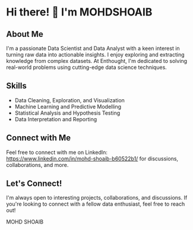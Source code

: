 
# Hi there! 👋 I'm MOHDSHOAIB 

## About Me

I'm a passionate Data Scientist and Data Analyst with a keen interest in turning raw data into actionable insights.  I enjoy exploring and extracting knowledge from complex datasets. At Enthought, I'm dedicated to solving real-world problems using cutting-edge data science techniques.

## Skills

- Data Cleaning, Exploration, and Visualization
- Machine Learning and Predictive Modelling
- Statistical Analysis and Hypothesis Testing
- Data Interpretation and Reporting

## Connect with Me

Feel free to connect with me on LinkedIn: https://www.linkedin.com/in/mohd-shoaib-b60522b1/  for discussions, collaborations, and more.

## Let's Connect!

I'm always open to interesting projects, collaborations, and discussions. If you're looking to connect with a fellow data enthusiast, feel free to reach out!

MOHD SHOAIB
